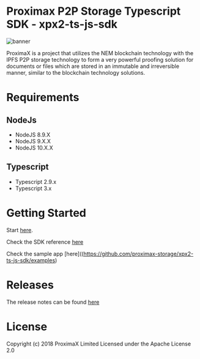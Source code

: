 # Proximax P2P Storage Typescript SDK - xpx2-ts-js-sdk

![banner](https://proximax.io/wp-content/uploads/2018/03/ProximaX-logotype.png)

ProximaX is a project that utilizes the NEM blockchain technology with the IPFS P2P storage technology to form a very powerful proofing solution for documents or files which are stored in an immutable and irreversible manner, similar to the blockchain technology solutions.

# Requirements
## NodeJs
- NodeJS 8.9.X
- NodeJS 9.X.X
- NodeJS 10.X.X

## Typescript
- Typescript 2.9.x
- Typescript 3.x

# Getting Started

Start [here](https://github.com/proximax-storage/xpx2-ts-js-sdk/docs/start.md).

Check the SDK reference [here](https://github.com/proximax-storage/xpx2-ts-js-sdk/docs/sdk-reference/index.html)

Check the sample app [here]((https://github.com/proximax-storage/xpx2-ts-js-sdk/examples)

# Releases

The release notes can be found [here](https://github.com/proximax-storage/xpx2-ts-js-sdk/CHANGELOG.md)

# License
Copyright (c) 2018 ProximaX Limited Licensed under the Apache License 2.0